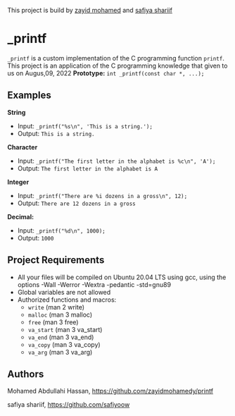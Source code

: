  
 This project is build by  [zayid mohamed](https://github.com/zayidmohamedy) and  [safiya shariif ](https://github.com/safiyoow) 
# _printf
```_printf``` is a custom implementation of the C programming function ```printf```. This project is an application of the C programming knowledge that given to us on Augus,09, 2022
**Prototype:** ```int _printf(const char *, ...);```

## Examples
**String**
* Input: ```_printf("%s\n", 'This is a string.');```
* Output: ```This is a string.```

**Character**
* Input: ```_printf("The first letter in the alphabet is %c\n", 'A');```
* Output: ```The first letter in the alphabet is A```

**Integer**
* Input: ```_printf("There are %i dozens in a gross\n", 12);```
* Output: ```There are 12 dozens in a gross```

**Decimal:**
* Input: ```_printf("%d\n", 1000);```
* Output:  ```1000```
## Project Requirements
* All your files will be compiled on Ubuntu 20.04 LTS using gcc, using the options -Wall -Werror -Wextra -pedantic -std=gnu89 
* Global variables are not allowed
* Authorized functions and macros:
  * ```write``` (man 2 write)
  * ```malloc``` (man 3 malloc)
  * ```free``` (man 3 free)
  * ```va_start``` (man 3 va_start)
  * ```va_end``` (man 3 va_end)
  * ```va_copy``` (man 3 va_copy)
  * ```va_arg``` (man 3 va_arg)
 
## Authors
Mohamed Abdullahi Hassan, https://github.com/zayidmohamedy/printf

safiya shariif, https://github.com/safiyoow
